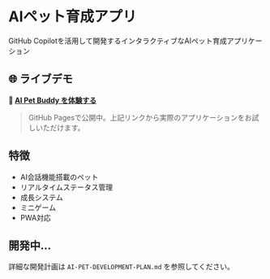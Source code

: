 # AIペット育成アプリ

GitHub Copilotを活用して開発するインタラクティブなAIペット育成アプリケーション

## 🌐 ライブデモ

**🚀 [AI Pet Buddy を体験する](https://watorutart.github.io/my-vibe-coding/)**

> GitHub Pagesで公開中。上記リンクから実際のアプリケーションをお試しいただけます。

## 特徴
- AI会話機能搭載のペット
- リアルタイムステータス管理
- 成長システム
- ミニゲーム
- PWA対応

## 開発中...

詳細な開発計画は `AI-PET-DEVELOPMENT-PLAN.md` を参照してください。
